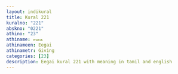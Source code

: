 ```yaml
---
layout: indikural
title: Kural 221
kuralno: "221"
abskno: "0221"
athino: "23"
athiname: ஈகை
athinameen: Eegai
athinametr: Giving
categories: [23]
description: Eegai kural 221 with meaning in tamil and english 
---
```


